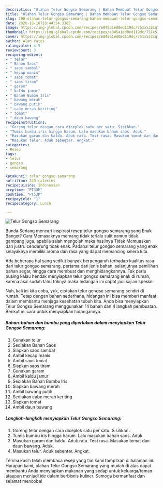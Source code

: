 ```yaml
---
description: "Olahan Telur Gongso Semarang | Bahan Membuat Telur Gongso Semarang Yang Enak dan Simpel"
title: "Olahan Telur Gongso Semarang | Bahan Membuat Telur Gongso Semarang Yang Enak dan Simpel"
slug: 398-olahan-telur-gongso-semarang-bahan-membuat-telur-gongso-semarang-yang-enak-dan-simpel
date: 2020-10-10T18:44:54.338Z
image: https://img-global.cpcdn.com/recipes/e845a1ed0ed119dc/751x532cq70/telur-gongso-semarang-foto-resep-utama.jpg
thumbnail: https://img-global.cpcdn.com/recipes/e845a1ed0ed119dc/751x532cq70/telur-gongso-semarang-foto-resep-utama.jpg
cover: https://img-global.cpcdn.com/recipes/e845a1ed0ed119dc/751x532cq70/telur-gongso-semarang-foto-resep-utama.jpg
author: Alan Yates
ratingvalue: 4.9
reviewcount: 3
recipeingredient:
- " telur"
- " Bahan Saos"
- " saos sambal"
- " kecap manis"
- " saos tomat"
- " saos tiram"
- " garam"
- " kaldu jamur"
- " Bahan Bumbu Iris"
- " bawang merah"
- " bawang putih"
- " cabe merah keriting"
- " tomat"
- " daun bawang"
recipeinstructions:
- "Goreng telor dengan cara diceplok satu per satu. Sisihkan."
- "Tumis bumbu iris hingga harum. Lalu masukan bahan saos. Aduk."
- "Masukan garam dan kaldu. Aduk rata. Test rasa. Masukan tomat dan daun bawang. Aduk."
- "Masukan telur. Aduk sebentar. Angkat."
categories:
- Resep
tags:
- telur
- gongso
- semarang

katakunci: telur gongso semarang 
nutrition: 240 calories
recipecuisine: Indonesian
preptime: "PT33M"
cooktime: "PT53M"
recipeyield: "1"
recipecategory: Lunch

---
```



![Telur Gongso Semarang](https://img-global.cpcdn.com/recipes/e845a1ed0ed119dc/751x532cq70/telur-gongso-semarang-foto-resep-utama.jpg)

Bunda Sedang mencari inspirasi resep telur gongso semarang yang Enak Banget? Cara Memasaknya memang tidak terlalu sulit namun tidak gampang juga. apabila salah mengolah maka hasilnya Tidak Memuaskan dan justru cenderung tidak enak. Padahal telur gongso semarang yang enak selayaknya memiliki aroma dan rasa yang dapat memancing selera kita.

Ada beberapa hal yang sedikit banyak berpengaruh terhadap kualitas rasa dari telur gongso semarang, pertama dari jenis bahan, selanjutnya pemilihan bahan segar, hingga cara membuat dan menghidangkannya. Tak perlu pusing kalau hendak menyiapkan telur gongso semarang enak di rumah, karena asal sudah tahu triknya maka hidangan ini dapat jadi sajian spesial.




Nah, kali ini kita coba, yuk, ciptakan telur gongso semarang sendiri di rumah. Tetap dengan bahan sederhana, hidangan ini bisa memberi manfaat dalam membantu menjaga kesehatan tubuh kita. Anda bisa menyiapkan Telur Gongso Semarang menggunakan 14 bahan dan 4 langkah pembuatan. Berikut ini cara untuk menyiapkan hidangannya.

<!--inarticleads1-->

##### Bahan-bahan dan bumbu yang diperlukan dalam menyiapkan Telur Gongso Semarang:

1. Gunakan  telur
1. Sediakan  Bahan Saos
1. Siapkan  saos sambal
1. Ambil  kecap manis
1. Ambil  saos tomat
1. Siapkan  saos tiram
1. Gunakan  garam
1. Ambil  kaldu jamur
1. Sediakan  Bahan Bumbu Iris
1. Siapkan  bawang merah
1. Ambil  bawang putih
1. Sediakan  cabe merah keriting
1. Siapkan  tomat
1. Ambil  daun bawang




<!--inarticleads2-->

##### Langkah-langkah menyiapkan Telur Gongso Semarang:

1. Goreng telor dengan cara diceplok satu per satu. Sisihkan.
1. Tumis bumbu iris hingga harum. Lalu masukan bahan saos. Aduk.
1. Masukan garam dan kaldu. Aduk rata. Test rasa. Masukan tomat dan daun bawang. Aduk.
1. Masukan telur. Aduk sebentar. Angkat.




Terima kasih telah membaca resep yang tim kami tampilkan di halaman ini. Harapan kami, olahan Telur Gongso Semarang yang mudah di atas dapat membantu Anda menyiapkan makanan yang sedap untuk keluarga/teman ataupun menjadi ide dalam berbisnis kuliner. Semoga bermanfaat dan selamat mencoba!
